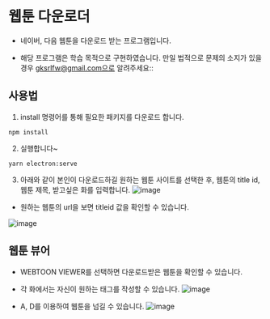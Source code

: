 # 웹툰 다운로더

* 네이버, 다음 웹툰을 다운로드 받는 프로그램입니다.

* 해당 프로그램은 학습 목적으로 구현하였습니다. 만일 법적으로 문제의 소지가 있을 경우 gksrlfw@gmail.com으로 알려주세요::

## 사용법
1. install 명령어를 통해 필요한 패키지를 다운로드 합니다.
```
npm install
```

2. 실행합니다~
```
yarn electron:serve
```
3. 아래와 같이 본인이 다운로드하길 원하는 웹툰 사이트를 선택한 후, 웹툰의 title id, 웹툰 제목, 받고싶은 화를 입력합니다.
![image](https://user-images.githubusercontent.com/50065692/95100778-66f31080-076c-11eb-9e21-9c57e433c518.png)


* 원하는 웹툰의 url을 보면 titleid 값을 확인할 수 있습니다.

![image](https://user-images.githubusercontent.com/50065692/95099644-1f1fb980-076b-11eb-8f79-a74f3cdf075f.png)

## 웹툰 뷰어
* WEBTOON VIEWER를 선택하면 다운로드받은 웹툰을 확인할 수 있습니다.

* 각 화에서는 자신이 원하는 태그를 작성할 수 있습니다.
![image](https://user-images.githubusercontent.com/50065692/95100992-a6b9f800-076c-11eb-95d1-c67117f2980e.png)

* A, D를 이용하여 웹툰을 넘길 수 있습니다.
![image](https://user-images.githubusercontent.com/50065692/95101098-c0f3d600-076c-11eb-83aa-dc6d9a901ed0.png)

